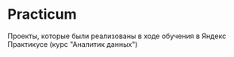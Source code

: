 # Practicum
 Проекты, которые были реализованы в ходе обучения в Яндекс Практикусе (курс "Аналитик данных")
